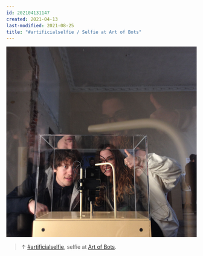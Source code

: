 ```yaml
---
id: 202104131147
created: 2021-04-13
last-modified: 2021-08-25
title: "#artificialselfie / Selfie at Art of Bots"
---
```

![](../assets/202104131147.jpg)

>↑ [#artificialselfie]([[202104131503]]), selfie at [Art of Bots]([[202104131209]]).